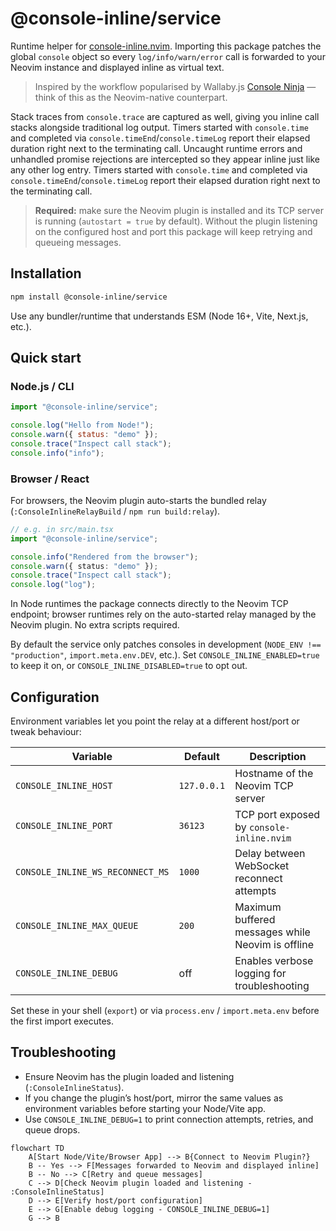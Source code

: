# @console-inline/service

Runtime helper for [console-inline.nvim](https://github.com/comfucios/console-inline.nvim).
Importing this package patches the global `console` object so every `log/info/warn/error`
call is forwarded to your Neovim instance and displayed inline as virtual text.

> Inspired by the workflow popularised by Wallaby.js [Console Ninja](https://marketplace.visualstudio.com/items?itemName=WallabyJs.console-ninja) — think of this as the Neovim-native counterpart.

Stack traces from `console.trace` are captured as well, giving you inline call stacks alongside traditional log output.
Timers started with `console.time` and completed via `console.timeEnd`/`console.timeLog` report their elapsed duration right next to the terminating call. Uncaught runtime errors and unhandled promise rejections are intercepted so they appear inline just like any other log entry.
Timers started with `console.time` and completed via `console.timeEnd`/`console.timeLog` report their elapsed duration right next to the terminating call.

> **Required:** make sure the Neovim plugin is installed and its TCP server is running
> (`autostart = true` by default). Without the plugin listening on the configured host and
> port this package will keep retrying and queueing messages.

## Installation

```bash
npm install @console-inline/service
```

Use any bundler/runtime that understands ESM (Node 16+, Vite, Next.js, etc.).

## Quick start

### Node.js / CLI

```js
import "@console-inline/service";

console.log("Hello from Node!");
console.warn({ status: "demo" });
console.trace("Inspect call stack");
console.info("info");
```

### Browser / React

For browsers, the Neovim plugin auto-starts the bundled relay (`:ConsoleInlineRelayBuild` / `npm run build:relay`).

```ts
// e.g. in src/main.tsx
import "@console-inline/service";

console.info("Rendered from the browser");
console.warn({ status: "demo" });
console.trace("Inspect call stack");
console.log("log");
```

In Node runtimes the package connects directly to the Neovim TCP endpoint; browser runtimes rely on the auto-started relay managed by the Neovim plugin. No extra scripts required.

By default the service only patches consoles in development (`NODE_ENV !== "production"`, `import.meta.env.DEV`, etc.). Set `CONSOLE_INLINE_ENABLED=true` to keep it on, or `CONSOLE_INLINE_DISABLED=true` to opt out.

## Configuration

Environment variables let you point the relay at a different host/port or tweak behaviour:

| Variable                         | Default     | Description                                       |
| -------------------------------- | ----------- | ------------------------------------------------- |
| `CONSOLE_INLINE_HOST`            | `127.0.0.1` | Hostname of the Neovim TCP server                 |
| `CONSOLE_INLINE_PORT`            | `36123`     | TCP port exposed by `console-inline.nvim`         |
| `CONSOLE_INLINE_WS_RECONNECT_MS` | `1000`      | Delay between WebSocket reconnect attempts        |
| `CONSOLE_INLINE_MAX_QUEUE`       | `200`       | Maximum buffered messages while Neovim is offline |
| `CONSOLE_INLINE_DEBUG`           | off         | Enables verbose logging for troubleshooting       |

Set these in your shell (`export`) or via `process.env` / `import.meta.env` before the first
import executes.

## Troubleshooting

- Ensure Neovim has the plugin loaded and listening (`:ConsoleInlineStatus`).
- If you change the plugin’s host/port, mirror the same values as environment variables
  before starting your Node/Vite app.
- Use `CONSOLE_INLINE_DEBUG=1` to print connection attempts, retries, and queue drops.

```mermaid
flowchart TD
    A[Start Node/Vite/Browser App] --> B{Connect to Neovim Plugin?}
    B -- Yes --> F[Messages forwarded to Neovim and displayed inline]
    B -- No --> C[Retry and queue messages]
    C --> D[Check Neovim plugin loaded and listening - :ConsoleInlineStatus]
    D --> E[Verify host/port configuration]
    E --> G[Enable debug logging - CONSOLE_INLINE_DEBUG=1]
    G --> B
```
